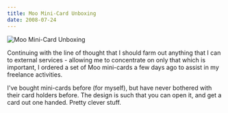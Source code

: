 ```yaml
---
title: Moo Mini-Card Unboxing
date: 2008-07-24
---
```


![Moo Mini-Card Unboxing](https://source.unsplash.com/0gkw_9fy0eQ/1600x900)

Continuing with the line of thought that I should farm out anything that I can to external services - allowing me to concentrate on only that which is important, I ordered a set of Moo mini-cards a few days ago to assist in my freelance activities.

I've bought mini-cards before (for myself), but have never bothered with their card holders before. The design is such that you can open it, and get a card out one handed. Pretty clever stuff.